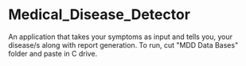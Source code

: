 # Medical_Disease_Detector
 An application that takes your symptoms as input and tells you, your disease/s along with report generation. To run, cut "MDD Data Bases" folder and paste in C drive.
